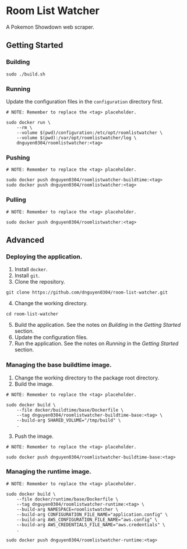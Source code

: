 # Room List Watcher
A Pokemon Showdown web scraper.

## Getting Started
### Building
```
sudo ./build.sh
```

### Running
Update the configuration files in the `configuration` directory first.
```
# NOTE: Remember to replace the <tag> placeholder.

sudo docker run \
    --rm \
    --volume $(pwd)/configuration:/etc/opt/roomlistwatcher \
    --volume $(pwd):/var/opt/roomlistwatcher/log \
    dnguyen0304/roomlistwatcher:<tag>
```

### Pushing
```
# NOTE: Remember to replace the <tag> placeholder.

sudo docker push dnguyen0304/roomlistwatcher-buildtime:<tag>
sudo docker push dnguyen0304/roomlistwatcher:<tag>
```

### Pulling
```
# NOTE: Remember to replace the <tag> placeholder.

sudo docker push dnguyen0304/roomlistwatcher:<tag>
```

## Advanced
### Deploying the application.
1. Install `docker`.
2. Install `git`.
3. Clone the repository.
```
git clone https://github.com/dnguyen0304/room-list-watcher.git
```
4. Change the working directory.
```
cd room-list-watcher
```
5. Build the application. See the notes on _Building_ in the _Getting Started_ section.
6. Update the configuration files.
7. Run the application. See the notes on _Running_ in the _Getting Started_ section.

### Managing the base buildtime image.
1. Change the working directory to the package root directory.
2. Build the image.
```
# NOTE: Remember to replace the <tag> placeholder.

sudo docker build \
    --file docker/buildtime/base/Dockerfile \
    --tag dnguyen0304/roomlistwatcher-buildtime-base:<tag> \
    --build-arg SHARED_VOLUME="/tmp/build" \
    .
```
3. Push the image.
```
# NOTE: Remember to replace the <tag> placeholder.

sudo docker push dnguyen0304/roomlistwatcher-buildtime-base:<tag>
```

### Managing the runtime image.
```
# NOTE: Remember to replace the <tag> placeholder.

sudo docker build \
    --file docker/runtime/base/Dockerfile \
    --tag dnguyen0304/roomlistwatcher-runtime:<tag> \
    --build-arg NAMESPACE=roomlistwatcher \
    --build-arg CONFIGURATION_FILE_NAME="application.config" \
    --build-arg AWS_CONFIGURATION_FILE_NAME="aws.config" \
    --build-arg AWS_CREDENTIALS_FILE_NAME="aws.credentials" \
    .

sudo docker push dnguyen0304/roomlistwatcher-runtime:<tag>
```
